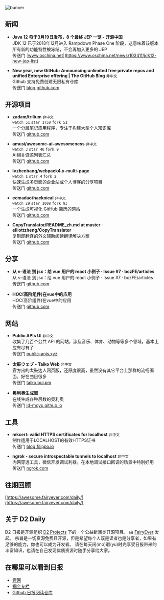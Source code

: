 ![banner](https://raw.githubusercontent.com/d2-projects/d2-daily/master/source/image/banner@2x.png)

## 新闻

* **Java 12 将于3月19日发布，8 个最终 JEP 一览 - 开源中国**   
JDK 12 已于2018年12月进入 Rampdown Phase One 阶段，这意味着该版本所有新的功能特性被冻结，不会再加入更多的 JEP  
传送门 [www.oschina.net](https://www.oschina.net/news/103411/jdk12-new-jep-list)

* **New year, new GitHub: Announcing unlimited free private repos and unified Enterprise offering | The GitHub Blog** `非中文`  
Github 支持免费创建无限私有仓库  
传送门 [blog.github.com](https://blog.github.com/2019-01-07-new-year-new-github/)

## 开源项目

* **zadam/trilium** `非中文`  
`watch 51` `star 1750` `fork 51`  
一个分层笔记应用程序，专注于构建大型个人知识库  
传送门 [github.com](https://github.com/zadam/trilium)

* **amusi/awesome-ai-awesomeness** `非中文`  
`watch 3` `star 40` `fork 9`  
AI相关资源列表汇总  
传送门 [github.com](https://github.com/amusi/awesome-ai-awesomeness)

* **lvzhenbang/webpack4.x-multi-page**   
`watch 1` `star 4` `fork 2`  
快速生成多页面的企业站或个人博客的分享项目  
传送门 [github.com](https://github.com/lvzhenbang/webpack4.x-multi-page)

* **ecmadao/hacknical** `非中文`  
`watch 29` `star 1008` `fork 93`  
一个生成可视化 GitHub 简历的网站  
传送门 [github.com](https://github.com/ecmadao/hacknical)

* **CopyTranslator/README_zh.md at master · elliottzheng/CopyTranslator**   
复制即翻译的外文辅助阅读翻译解决方案  
传送门 [github.com](https://github.com/elliottzheng/CopyTranslator/blob/master/README_zh.md)

## 分享

* **从 v-语法 到 jsx：给 vue 用户的 react 小例子 · Issue #7 · bczFE/articles**   
从 v-语法 到 jsx：给 vue 用户的 react 小例子 · Issue #7 · bczFE/articles  
传送门 [github.com](https://github.com/bczFE/articles/issues/7)

* **HOC(高阶组件)在vue中的应用**   
HOC(高阶组件)在vue中的应用  
传送门 [github.com](https://github.com/coolriver/coolriver-site/blob/master/markdown/vue-mixin-hoc.md)

## 网站

* **Public APIs UI** `非中文`  
收集了几百个公共 API 的网站，涉及音乐、体育、动物等等多个领域，基本上应有尽有了  
传送门 [public-apis.xyz](https://public-apis.xyz/)

* **太鼓ウェブ - Taiko Web** `非中文`  
官方出的太鼓达人网页版，还原度很高，虽然没有其它平台上那样的流畅画面，好在曲目很多  
传送门 [taiko.bui.pm](https://taiko.bui.pm/)

* **奥利奥生成器**   
在线生成各种层数的奥利奥  
传送门 [jd-moyu.github.io](https://jd-moyu.github.io/)

## 工具

* **mkcert: valid HTTPS certificates for localhost** `非中文`  
制作适用于LOCALHOST的有效HTTPS证书  
传送门 [blog.filippo.io](https://blog.filippo.io/mkcert-valid-https-certificates-for-localhost/)

* **ngrok - secure introspectable tunnels to localhost** `非中文`  
内网穿透工具，微信开发调试利器。在本地调试接口回调的场景中特别好用  
传送门 [ngrok.com](https://ngrok.com/)

## 往期回顾

[https://awesome.fairyever.com/daily/](https://awesome.fairyever.com/daily/)

## 关于 D2 Daily

D2 日报是开源组织 [D2 Projects](https://github.com/d2-projects) 下的一个公益新闻类开源项目。
由 [FairyEver](https://github.com/FairyEver) 发起。
宗旨是一切资源免费且开源，但是希望每个人既是读者也是分享者，如果有足够的能力，你也可以成为开发者。
请在每天闲(mo)暇(yu)时光享受日报带来的丰富知识，也请在自己发现优质资源时随手分享给大家。
## 在哪里可以看到日报

* [官网](https://awesome.fairyever.com/daily/)
* [掘金专栏](https://juejin.im/user/57a48b632e958a006691b946)
* [Github 日报阅读仓库](https://github.com/d2-projects/d2-daily)